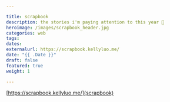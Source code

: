 ```yaml
---

title: scrapbook
description: the stories i'm paying attention to this year 💖
heroimage: /images/scrapbook_header.jpg
categories: web
tags: 
dates:
externalurl: https://scrapbook.kellyluo.me/
date: "{{ .Date }}"
draft: false
featured: true
weight: 1

---
```



[https://scrapbook.kellyluo.me/](scrapbook)